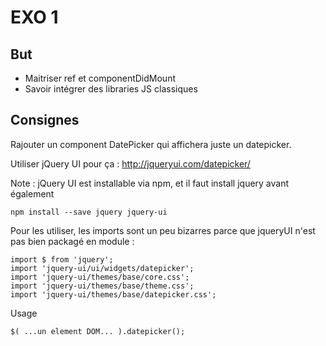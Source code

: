 EXO 1
=====

But
-----

- Maitriser ref et componentDidMount
- Savoir intégrer des libraries JS classiques

Consignes
-----

Rajouter un component DatePicker qui affichera juste un datepicker.

Utiliser jQuery UI pour ça : http://jqueryui.com/datepicker/

Note : jQuery UI est installable via npm, et il faut install jquery avant également

    npm install --save jquery jquery-ui

Pour les utiliser, les imports sont un peu bizarres parce que jqueryUI n'est pas bien packagé en module :

    import $ from 'jquery';
    import 'jquery-ui/ui/widgets/datepicker';
    import 'jquery-ui/themes/base/core.css';
    import 'jquery-ui/themes/base/theme.css';
    import 'jquery-ui/themes/base/datepicker.css';

Usage 
    
    $( ...un element DOM... ).datepicker();